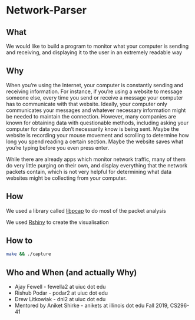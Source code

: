 # Network-Parser

## What
We would like to build a program to monitor what your computer is sending and receiving, and displaying it to the user in an extremely readable way

## Why
When you’re using the Internet, your computer is constantly sending and receiving information. For instance, if you’re using a website to message someone else, every time you send or receive a message your computer has to communicate with that website. Ideally, your computer only communicates your messages and whatever necessary information might be needed to maintain the connection. However, many companies are known for obtaining data with questionable methods, including asking your computer for data you don’t necessarily know is being sent. Maybe the website is recording your mouse movement and scrolling to determine how long you spend reading a certain section. Maybe the website saves what you’re typing before you even press enter. 


While there are already apps which monitor network traffic, many of them do very little purging on their own, and display everything that the network packets contain, which is not very helpful for determining what data websites might be collecting from your computer. 

## How
We used a library called [libpcap](https://github.com/the-tcpdump-group/libpcap) to do most of the packet analysis

We used [Rshiny](https://shiny.rstudio.com/) to create the visualisation

## How to
```bash
make && ./capture
```

## Who and When (and actually Why)
* Ajay Fewell - fewella2 at uiuc dot edu
* Rishub Podar - podar2 at uiuc dot edu
* Drew Litkowiak - dnl2 at uiuc dot edu
* Mentored by Aniket Shirke - anikets at illinois dot edu
Fall 2019, CS296-41